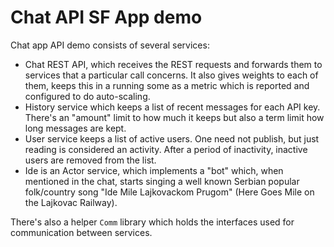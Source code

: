 # Chat API SF App demo

Chat app API demo consists of several services:

- Chat REST API, which receives the REST requests and forwards them to
  services that a particular call concerns. It also gives weights to
  each of them, keeps this in a running some as a metric which is reported
  and configured to do auto-scaling.
- History service which keeps a list of recent messages for each API key.
  There's an "amount" limit to how much it keeps but also a term limit how
  long messages are kept.
- User service keeps a list of active users. One need not publish, but just
  reading is considered an activity. After a period of inactivity, inactive
  users are removed from the list.
- Ide is an Actor service, which implements a "bot" which, when mentioned in
  the chat, starts singing a well known Serbian popular folk/country song
  "Ide Mile Lajkovackom Prugom" (Here Goes Mile on the Lajkovac Railway).

There's also a helper `Comm` library which holds the interfaces used for 
communication between services.
